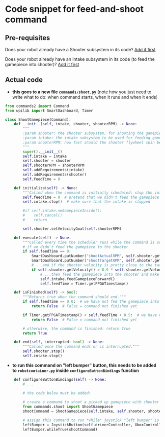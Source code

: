 # Code snippet for feed-and-shoot command

## Pre-requisites

Does your robot already have a Shooter subsystem in its code?
[Add it first](Adding_Shooter.md)

Does your robot already have an Intake subsystem in its code (to feed the gamepiece into shooter)?
[Add it first](Adding_Intake.md)

## Actual code

- **this goes to a new file `commands/shoot.py`**
  (note how you just need to write what to do: when command starts, when it runs and when it ends)

```python
from commands2 import Command
from wpilib import SmartDashboard, Timer

class ShootGamepiece(Command):
    def __init__(self, intake, shooter, shooterRPM) -> None:
        """
        :param shooter: the shooter subsystem, for shooting the gamepiece out
        :param intake: the intake subsystem to be used for feeding gamepices into shooter
        :param shooterRPM: how fast should the shooter flywheel spin before the gamepiece is fed into it
        """
        super().__init__()
        self.intake = intake
        self.shooter = shooter
        self.shooterRPM = shooterRPM
        self.addRequirements(intake)
        self.addRequirements(shooter)
        self.feedTime = 0

    def initialize(self) -> None:
        """Called when the command is initially scheduled: stop the intake and start spinning the shooter"""
        self.feedTime = 0  # pretend that we didn't feed the gamepiece to the shooter
        self.intake.stop()  # make sure that the intake is stopped

        #if self.intake.noGamepieceInside():
        #    self.cancel()
        #    return

        self.shooter.setVelocityGoal(self.shooterRPM)

    def execute(self) -> None:
        """Called every time the scheduler runs while the command is scheduled."""
        # if we didn't feed the gamepiece to the shooter
        if self.feedTime == 0:
            SmartDashboard.putNumber("shootActualRPM", self.shooter.getVelocity())
            SmartDashboard.putNumber("shootTargetRPM", self.shooter.getVelocityGoal())
            # ...and if the shooter velocity is pretty close to the target
            if self.shooter.getVelocity() > 0.9 * self.shooter.getVelocityGoal():
                # ...then feed the gamepiece into the shooter and make note of the time
                self.intake.feedGamepieceForward()
                self.feedTime = Timer.getFPGATimestamp()

    def isFinished(self) -> bool:
        """Returns true when the command should end."""
        if self.feedTime == 0.0:  # we have not fed the gamepiece into the shooter yet?
            return False  # False = command not finished yet

        if Timer.getFPGATimestamp() < self.feedTime + 0.5:  # we have not waited for 0.5 seconds after shooter feeding?
            return False  # False = command not finished yet

        # otherwise, the command is finished: return True
        return True

    def end(self, interrupted: bool) -> None:
        """Called once the command ends or is interrupted."""
        self.shooter.stop()
        self.intake.stop()

```


- **to run this command on "left bumper" button, this needs to be added to `robotcontainer.py` inside `configureButtonBindings` function**
```python
    def configureButtonBindings(self) -> None:
        # ...

        # the code below must be added:
        
        # create a command to shoot a picked up gamepiece with shooter speed 1500 rpm
        from commands.shoot import ShootGamepiece
        shootCommand = ShootGamepiece(self.intake, self.shooter, shooterRPM=1500).withTimeout(5.0)

        # assign this command to run *while* joystick "left bumper" is pressed (if you release button, command aborts)
        leftBumper = JoystickButton(self.driverController, XboxController.Button.kLeftBumper)
        leftBumper.whileTrue(shootCommand)
```
